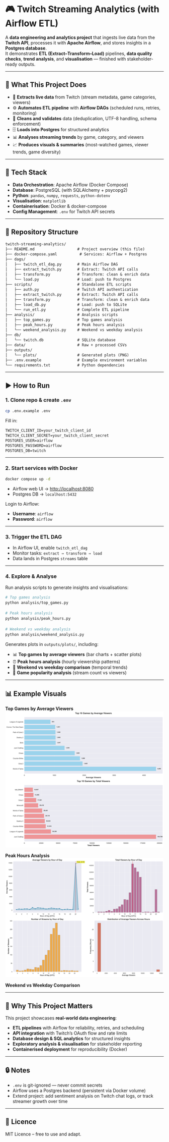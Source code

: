 # 🎮 Twitch Streaming Analytics (with Airflow ETL)

A **data engineering and analytics project** that ingests live data from the **Twitch API**, processes it with **Apache Airflow**, and stores insights in a **Postgres database**.  
It demonstrates **ETL (Extract–Transform–Load)** pipelines, **data quality checks**, **trend analysis**, and **visualisation** — finished with stakeholder-ready outputs.  

---

## 🚀 What This Project Does  

- 📡 **Extracts live data** from Twitch (stream metadata, game categories, viewers)  
- ⚙️ **Automates ETL pipeline** with **Airflow DAGs** (scheduled runs, retries, monitoring)  
- 🧹 **Cleans and validates** data (deduplication, UTF-8 handling, schema enforcement)  
- 🗄️ **Loads into Postgres** for structured analytics  
- 📊 **Analyses streaming trends** by game, category, and viewers  
- 📈 **Produces visuals & summaries** (most-watched games, viewer trends, game diversity)  

---

## 🧰 Tech Stack  

- **Data Orchestration**: Apache Airflow (Docker Compose)  
- **Database**: PostgreSQL (with SQLAlchemy + psycopg2)  
- **Python**: `pandas`, `numpy`, `requests`, `python-dotenv`  
- **Visualisation**: `matplotlib`  
- **Containerisation**: Docker & docker-compose  
- **Config Management**: `.env` for Twitch API secrets  

---

## 📁 Repository Structure  

```
twitch-streaming-analytics/
├── README.md                   # Project overview (this file)
├── docker-compose.yaml          # Services: Airflow + Postgres
├── dags/
│   ├── twitch_etl_dag.py       # Main Airflow DAG
│   ├── extract_twitch.py       # Extract: Twitch API calls
│   ├── transform.py            # Transform: clean & enrich data
│   └── load.py                 # Load: push to Postgres
├── scripts/                    # Standalone ETL scripts
│   ├── auth.py                 # Twitch API authentication
│   ├── extract_twitch.py       # Extract: Twitch API calls
│   ├── transform.py            # Transform: clean & enrich data
│   ├── load_db.py              # Load: push to SQLite
│   └── run_etl.py              # Complete ETL pipeline
├── analysis/                   # Analysis scripts
│   ├── top_games.py            # Top games analysis
│   ├── peak_hours.py           # Peak hours analysis
│   └── weekend_analysis.py     # Weekend vs weekday analysis
├── db/
│   └── twitch.db               # SQLite database
├── data/                       # Raw + processed CSVs
├── outputs/
│   └── plots/                  # Generated plots (PNG)
├── .env.example                # Example environment variables
└── requirements.txt            # Python dependencies
```

---

## ▶️ How to Run  

### 1. Clone repo & create `.env`  

```bash
cp .env.example .env
```

Fill in:  
```env
TWITCH_CLIENT_ID=your_twitch_client_id
TWITCH_CLIENT_SECRET=your_twitch_client_secret
POSTGRES_USER=airflow
POSTGRES_PASSWORD=airflow
POSTGRES_DB=twitch
```

---

### 2. Start services with Docker  

```bash
docker compose up -d
```

- Airflow web UI → [http://localhost:8080](http://localhost:8080)  
- Postgres DB → `localhost:5432`  

Login to Airflow:  
- **Username**: `airflow`  
- **Password**: `airflow`  

---

### 3. Trigger the ETL DAG  

- In Airflow UI, enable `twitch_etl_dag`  
- Monitor tasks: `extract → transform → load`  
- Data lands in Postgres `streams` table  

---

### 4. Explore & Analyse  

Run analysis scripts to generate insights and visualisations:  

```bash
# Top games analysis
python analysis/top_games.py

# Peak hours analysis  
python analysis/peak_hours.py

# Weekend vs weekday analysis
python analysis/weekend_analysis.py
```

Generates plots in `outputs/plots/`, including:  

- 📊 **Top games by average viewers** (bar charts + scatter plots)
- ⏰ **Peak hours analysis** (hourly viewership patterns)  
- 📅 **Weekend vs weekday comparison** (temporal trends)
- 🎯 **Game popularity analysis** (stream count vs viewers)  

---

## 📊 Example Visuals  

**Top Games by Average Viewers**  
![Top Games](outputs/plots/top_games.png)  

**Peak Hours Analysis**  
![Peak Hours](outputs/plots/peak_hours_analysis.png)  

**Weekend vs Weekday Comparison**  


---

## 🎯 Why This Project Matters  

This project showcases **real-world data engineering**:  

- **ETL pipelines** with Airflow for reliability, retries, and scheduling  
- **API integration** with Twitch’s OAuth flow and rate limits  
- **Database design & SQL analytics** for structured insights  
- **Exploratory analysis & visualisation** for stakeholder reporting  
- **Containerised deployment** for reproducibility (Docker)  

---

## 🔒 Notes  

- `.env` is git-ignored — never commit secrets  
- Airflow uses a Postgres backend (persistent via Docker volume)  
- Extend project: add sentiment analysis on Twitch chat logs, or track streamer growth over time  

---

## 📄 Licence  

MIT Licence – free to use and adapt.  
